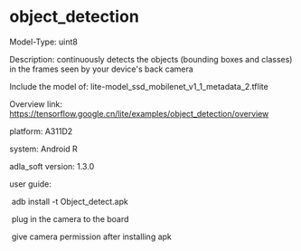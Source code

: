 # object_detection

Model-Type: uint8

Description: continuously detects the objects (bounding boxes and classes) in the frames seen by your device's back camera

Include the model of: lite-model_ssd_mobilenet_v1_1_metadata_2.tflite

Overview link: https://tensorflow.google.cn/lite/examples/object_detection/overview

platform: A311D2

system: Android R

adla_soft version: 1.3.0

user guide:

​    adb install -t Object_detect.apk

​	plug in the camera to the board

​    give camera permission after installing apk